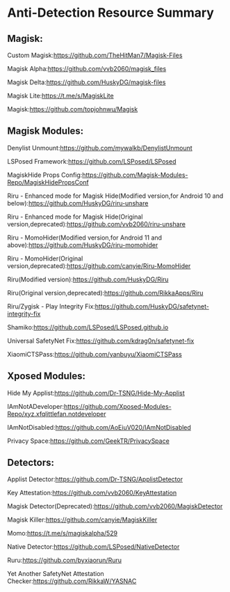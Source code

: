 # Anti-Detection Resource Summary

## Magisk:
Custom Magisk:https://github.com/TheHitMan7/Magisk-Files

Magisk Alpha:https://github.com/vvb2060/magisk_files

Magisk Delta:https://github.com/HuskyDG/magisk-files

Magisk Lite:https://t.me/s/MagiskLite

Magisk:https://github.com/topjohnwu/Magisk

## Magisk Modules:
Denylist Unmount:https://github.com/mywalkb/DenylistUnmount

LSPosed Framework:https://github.com/LSPosed/LSPosed

MagiskHide Props Config:https://github.com/Magisk-Modules-Repo/MagiskHidePropsConf

Riru - Enhanced mode for Magisk Hide(Modified version,for Android 10 and below):https://github.com/HuskyDG/riru-unshare

Riru - Enhanced mode for Magisk Hide(Original version,deprecated):https://github.com/vvb2060/riru-unshare

Riru - MomoHider(Modified version,for Android 11 and above):https://github.com/HuskyDG/riru-momohider

Riru - MomoHider(Original version,deprecated):https://github.com/canyie/Riru-MomoHider

Riru(Modified version):https://github.com/HuskyDG/Riru

Riru(Original version,deprecated):https://github.com/RikkaApps/Riru

Riru/Zygisk - Play Integrity Fix:https://github.com/HuskyDG/safetynet-integrity-fix

Shamiko:https://github.com/LSPosed/LSPosed.github.io

Universal SafetyNet Fix:https://github.com/kdrag0n/safetynet-fix

XiaomiCTSPass:https://github.com/yanbuyu/XiaomiCTSPass

## Xposed Modules:
Hide My Applist:https://github.com/Dr-TSNG/Hide-My-Applist

IAmNotADeveloper:https://github.com/Xposed-Modules-Repo/xyz.xfqlittlefan.notdeveloper

IAmNotDisabled:https://github.com/AoEiuV020/IAmNotDisabled

Privacy Space:https://github.com/GeekTR/PrivacySpace

## Detectors:
Applist Detector:https://github.com/Dr-TSNG/ApplistDetector

Key Attestation:https://github.com/vvb2060/KeyAttestation

Magisk Detector(Deprecated):https://github.com/vvb2060/MagiskDetector

Magisk Killer:https://github.com/canyie/MagiskKiller

Momo:https://t.me/s/magiskalpha/529

Native Detector:https://github.com/LSPosed/NativeDetector

Ruru:https://github.com/byxiaorun/Ruru

Yet Another SafetyNet Attestation Checker:https://github.com/RikkaW/YASNAC
